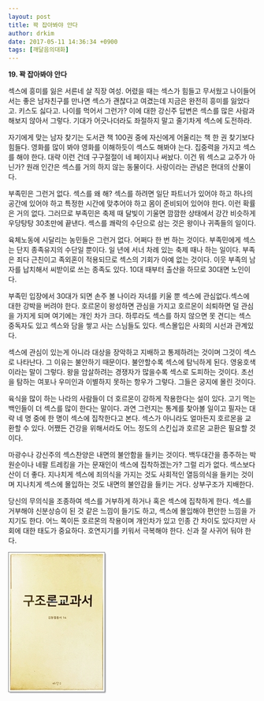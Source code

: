 ```yaml
---
layout: post
title: 꽉 잡아봐야 안다
author: drkim
date: 2017-05-11 14:36:34 +0900
tags: [깨달음의대화]
---
```

**19. 꽉 잡아봐야 안다**

  


섹스에 흥미를 잃은 서른네 살 직장 여성. 어렸을 때는 섹스가 힘들고 무서웠고 나이들어서는 좋은 남자친구를 만나면 섹스가 괜찮다고 여겼는데 지금은 완전히 흥미를 잃었다고. 키스도 싫다고. 나이를 먹어서 그런가? 이에 대한 강신주 답변은 섹스를 많은 사람과 해보지 않아서 그렇다. 기대가 어긋나더라도 좌절하지 말고 줄기차게 섹스에 도전하라. 

  


자기에게 맞는 남자 찾기는 도서관 책 100권 중에 자신에게 어울리는 책 한 권 찾기보다 힘들다. 영화를 많이 봐야 영화를 이해하듯이 섹스도 해봐야 는다. 집중력을 가지고 섹스를 해야 한다. 대략 이런 건데 구구절절이 네 페이지나 써놨다. 이건 뭐 섹스교 교주가 아닌가? 원래 인간은 섹스를 거의 하지 않는 동물이다. 사랑이라는 관념은 현대의 산물이다. 

  


부족민은 그런거 없다. 섹스를 왜 해? 섹스를 하려면 일단 파트너가 있어야 하고 하나의 공간에 있어야 하고 특정한 시간에 맞추어야 하고 몸이 준비되어 있어야 한다. 이런 확률은 거의 없다. 그러므로 부족민은 축제 때 달빛이 기울면 깜깜한 상태에서 강간 비슷하게 우당탕탕 30초만에 끝낸다. 섹스를 쾌락의 수단으로 삼는 것은 왕이나 귀족들의 일이다. 

  


육체노동에 시달리는 농민들은 그런거 없다. 어쩌다 한 번 하는 것이다. 부족민에게 섹스는 단지 종족유지의 수단일 뿐이다. 일 년에 서너 차례 있는 축제 때나 하는 일이다. 부족은 죄다 근친이고 족외혼이 적용되므로 섹스의 기회가 아예 없는 것이다. 이웃 부족의 남자를 납치해서 씨받이로 쓰는 종족도 있다. 10대 때부터 출산을 하므로 30대면 노인이다.

  


부족민 입장에서 30대가 되면 손주 볼 나이라 자녀를 키울 뿐 섹스에 관심없다.섹스에 대한 강박을 버려야 한다. 호르몬이 왕성하면 관심을 가지고 호르몬이 쇠퇴하면 덜 관심을 가지게 되며 여기에는 개인 차가 크다. 하루라도 섹스를 하지 않으면 못 견디는 섹스중독자도 있고 섹스와 담을 쌓고 사는 스님들도 있다. 섹스몰입은 사회의 시선과 관계있다.

  


섹스에 관심이 있는게 아니라 대상을 장악하고 지배하고 통제하려는 것이며 그것이 섹스로 나타난다. 그 이유는 불안하기 때문이다. 불안할수록 섹스에 탐닉하게 된다. 영웅호색이라는 말이 그렇다. 왕을 암살하려는 경쟁자가 많을수록 섹스로 도피하는 것이다. 초선을 탐하는 여포나 우미인과 이별하지 못하는 항우가 그렇다. 그들은 궁지에 몰린 것이다. 

  


육식을 많이 하는 나라의 사람들이 더 호르몬이 강하게 작용한다는 설이 있다. 고기 먹는 백인들이 더 섹스를 많이 한다는 말이다. 과연 그런지는 통계를 찾아볼 일이고 필자는 대략 네 명 중에 한 명이 섹스에 집착한다고 본다. 섹스가 아니라도 얼마든지 호르몬을 교환할 수 있다. 어쨌든 건강을 위해서라도 어느 정도의 스킨십과 호르몬 교환은 필요할 것이다. 

  


마광수나 강신주의 섹스찬양은 내면의 불안함을 들키는 것이다. 백두대간을 종주하는 박원순이나 네팔 트레킹을 가는 문재인이 섹스에 집착하겠는가? 그럴 리가 없다. 섹스보다 산이 더 좋다. 지나치게 섹스에 죄의식을 가지는 것도 사회적인 열등의식을 들키는 것이며 지나치게 섹스에 몰입하는 것도 내면의 불안감을 들키는 거다. 상부구조가 지배한다. 

  


당신의 무의식을 조종하여 섹스를 거부하게 하거나 혹은 섹스에 집착하게 한다. 섹스를 거부해야 신분상승이 된 것 같은 느낌이 들기도 하고, 섹스에 몰입해야 편안한 느낌을 가지기도 한다. 어느 쪽이든 호르몬의 작용이며 개인차가 있고 인종 간 차이도 있다지만 사회에 대한 태도가 중요하다. 호연지기를 키워서 극복해야 한다. 신과 잘 사귀어 둬야 한다. 

  


  



 ![](/files/attach/images/198/090/844/20170108_234810.jpg)